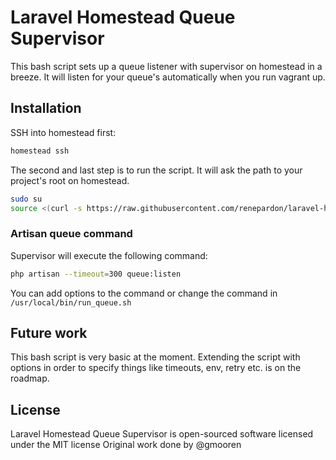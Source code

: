 # Laravel Homestead Queue Supervisor

This bash script sets up a queue listener with supervisor on homestead in a breeze. It will listen for your queue's automatically when you run vagrant up.

## Installation

SSH into homestead first:

```bash
homestead ssh
```

The second and last step is to run the script. It will ask the path to your project's root on homestead.

```bash
sudo su
source <(curl -s https://raw.githubusercontent.com/renepardon/laravel-homestead-queue-supervisor/master/homestead_queue_supervisor.sh)
```

### Artisan queue command

Supervisor will execute the following command:

```bash
php artisan --timeout=300 queue:listen
```

You can add options to the command or change the command in `/usr/local/bin/run_queue.sh`

## Future work

This bash script is very basic at the moment. Extending the script with options in order to specify things like timeouts, env, retry etc. is on the roadmap.

## License

Laravel Homestead Queue Supervisor is open-sourced software licensed under the MIT license
Original work done by @gmooren
